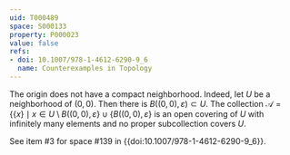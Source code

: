 ```yaml
---
uid: T000489
space: S000133
property: P000023
value: false
refs:
- doi: 10.1007/978-1-4612-6290-9_6
  name: Counterexamples in Topology
---
```


The origin does not have a compact neighborhood.  Indeed, let $U$ be a neighborhood of $(0,0)$.  Then there is  $B((0,0),\varepsilon)\subset U$.  The collection $\mathcal{A} = \{\{x\}\mid x\in U\setminus B((0,0),\varepsilon\}\cup \{B((0,0),\varepsilon\}$ is an open covering of $U$ with infinitely many elements and no proper subcollection covers $U$.

See item #3 for space #139 in {{doi:10.1007/978-1-4612-6290-9_6}}.
